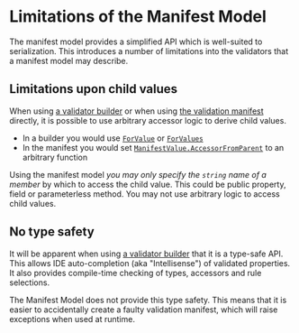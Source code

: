 # Limitations of the Manifest Model

The manifest model provides a simplified API which is well-suited to serialization. This introduces a number of limitations into the validators that a manifest model may describe.

## Limitations upon child values

When using [a validator builder] or when using [the validation manifest] directly, it is possible to use arbitrary accessor logic to derive child values.

* In a builder you would use [`ForValue`] or [`ForValues`]
* In the manifest you would set [`ManifestValue.AccessorFromParent`] to an arbitrary function

Using the manifest model _you may only specify the `string` name of a member_ by which to access the child value.
This could be public property, field or parameterless method.
You may not use arbitrary logic to access child values.

[a validator builder]:../WritingValidatorBuilders/index.md
[the validation manifest]:../TheValidationManifest/index.md
[`ForValue`]:xref:CSF.Validation.ValidatorBuilding.IConfiguresValidator`1.ForValue``1(System.Func{`0,``0},System.Action{CSF.Validation.ValidatorBuilding.IConfiguresValueAccessor{`0,``0}})
[`ForValues`]:xref:CSF.Validation.ValidatorBuilding.IConfiguresValidator`1.ForValues``1(System.Func{`0,System.Collections.Generic.IEnumerable{``0}},System.Action{CSF.Validation.ValidatorBuilding.IConfiguresValueAccessor{`0,``0}})
[`ManifestValue.AccessorFromParent`]:xref:CSF.Validation.Manifest.ManifestValue.AccessorFromParent

## No type safety

It will be apparent when using [a validator builder] that it is a type-safe API.
This allows IDE auto-completion (aka "Intellisense") of validated properties.
It also provides compile-time checking of types, accessors and rule selections.

The Manifest Model does not provide this type safety.
This means that it is easier to accidentally create a faulty validation manifest, which will raise exceptions when used at runtime.